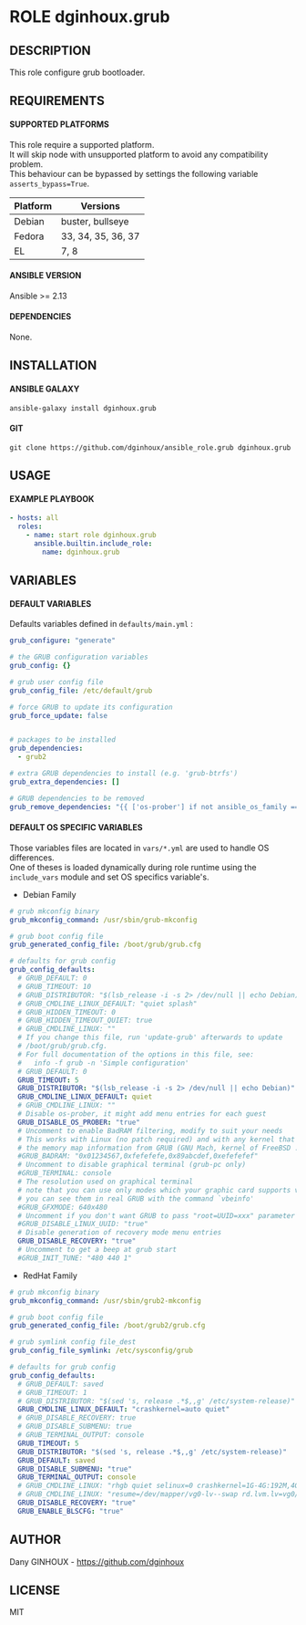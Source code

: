 # ROLE dginhoux.grub



## DESCRIPTION

This role configure grub bootloader.



## REQUIREMENTS

#### SUPPORTED PLATFORMS

This role require a supported platform.<br />
It will skip node with unsupported platform to avoid any compatibility problem.<br />
This behaviour can be bypassed by settings the following variable `asserts_bypass=True`.

| Platform | Versions |
|----------|----------|
| Debian | buster, bullseye |
| Fedora | 33, 34, 35, 36, 37 |
| EL | 7, 8 |

#### ANSIBLE VERSION

Ansible >= 2.13

#### DEPENDENCIES

None.



## INSTALLATION

#### ANSIBLE GALAXY

```shell
ansible-galaxy install dginhoux.grub
```
#### GIT

```shell
git clone https://github.com/dginhoux/ansible_role.grub dginhoux.grub
```


## USAGE

#### EXAMPLE PLAYBOOK

```yaml
- hosts: all
  roles:
    - name: start role dginhoux.grub
      ansible.builtin.include_role:
        name: dginhoux.grub
```


## VARIABLES

#### DEFAULT VARIABLES

Defaults variables defined in `defaults/main.yml` : 

```yaml
grub_configure: "generate"

# the GRUB configuration variables
grub_config: {}

# grub user config file
grub_config_file: /etc/default/grub

# force GRUB to update its configuration
grub_force_update: false


# packages to be installed
grub_dependencies:
  - grub2

# extra GRUB dependencies to install (e.g. 'grub-btrfs')
grub_extra_dependencies: []

# GRUB dependencies to be removed
grub_remove_dependencies: "{{ ['os-prober'] if not ansible_os_family == 'RedHat' else [] }}"
```

#### DEFAULT OS SPECIFIC VARIABLES

Those variables files are located in `vars/*.yml` are used to handle OS differences.<br />
One of theses is loaded dynamically during role runtime using the `include_vars` module and set OS specifics variable's.

* Debian Family

```yaml
# grub mkconfig binary
grub_mkconfig_command: /usr/sbin/grub-mkconfig

# grub boot config file
grub_generated_config_file: /boot/grub/grub.cfg

# defaults for grub config
grub_config_defaults:
  # GRUB_DEFAULT: 0
  # GRUB_TIMEOUT: 10
  # GRUB_DISTRIBUTOR: "$(lsb_release -i -s 2> /dev/null || echo Debian)"
  # GRUB_CMDLINE_LINUX_DEFAULT: "quiet splash"
  # GRUB_HIDDEN_TIMEOUT: 0
  # GRUB_HIDDEN_TIMEOUT_QUIET: true
  # GRUB_CMDLINE_LINUX: ""
  # If you change this file, run 'update-grub' afterwards to update
  # /boot/grub/grub.cfg.
  # For full documentation of the options in this file, see:
  #   info -f grub -n 'Simple configuration'
  # GRUB_DEFAULT: 0
  GRUB_TIMEOUT: 5
  GRUB_DISTRIBUTOR: "$(lsb_release -i -s 2> /dev/null || echo Debian)"
  GRUB_CMDLINE_LINUX_DEFAULT: quiet
  # GRUB_CMDLINE_LINUX: ""
  # Disable os-prober, it might add menu entries for each guest
  GRUB_DISABLE_OS_PROBER: "true"
  # Uncomment to enable BadRAM filtering, modify to suit your needs
  # This works with Linux (no patch required) and with any kernel that obtains
  # the memory map information from GRUB (GNU Mach, kernel of FreeBSD ...)
  #GRUB_BADRAM: "0x01234567,0xfefefefe,0x89abcdef,0xefefefef"
  # Uncomment to disable graphical terminal (grub-pc only)
  #GRUB_TERMINAL: console
  # The resolution used on graphical terminal
  # note that you can use only modes which your graphic card supports via VBE
  # you can see them in real GRUB with the command `vbeinfo'
  #GRUB_GFXMODE: 640x480
  # Uncomment if you don't want GRUB to pass "root=UUID=xxx" parameter to Linux
  #GRUB_DISABLE_LINUX_UUID: "true"
  # Disable generation of recovery mode menu entries
  GRUB_DISABLE_RECOVERY: "true"
  # Uncomment to get a beep at grub start
  #GRUB_INIT_TUNE: "480 440 1"
```

* RedHat Family

```yaml
# grub mkconfig binary
grub_mkconfig_command: /usr/sbin/grub2-mkconfig

# grub boot config file
grub_generated_config_file: /boot/grub2/grub.cfg

# grub symlink config file_dest
grub_config_file_symlink: /etc/sysconfig/grub

# defaults for grub config
grub_config_defaults:
  # GRUB_DEFAULT: saved
  # GRUB_TIMEOUT: 1
  # GRUB_DISTRIBUTOR: "$(sed 's, release .*$,,g' /etc/system-release)"
  GRUB_CMDLINE_LINUX_DEFAULT: "crashkernel=auto quiet"
  # GRUB_DISABLE_RECOVERY: true
  # GRUB_DISABLE_SUBMENU: true
  # GRUB_TERMINAL_OUTPUT: console
  GRUB_TIMEOUT: 5
  GRUB_DISTRIBUTOR: "$(sed 's, release .*$,,g' /etc/system-release)"
  GRUB_DEFAULT: saved
  GRUB_DISABLE_SUBMENU: "true"
  GRUB_TERMINAL_OUTPUT: console
  # GRUB_CMDLINE_LINUX: "rhgb quiet selinux=0 crashkernel=1G-4G:192M,4G-64G:256M,64G-:512M"
  # GRUB_CMDLINE_LINUX: "resume=/dev/mapper/vg0-lv--swap rd.lvm.lv=vg0/lv-root rd.lvm.lv=vg0/lv-swap rd.lvm.lv=vg0/lv-usr rhgb quiet selinux=0 crashkernel=1G-4G:192M,4G-64G:256M,64G-:512M"
  GRUB_DISABLE_RECOVERY: "true"
  GRUB_ENABLE_BLSCFG: "true"
```


## AUTHOR

Dany GINHOUX - https://github.com/dginhoux



## LICENSE

MIT

